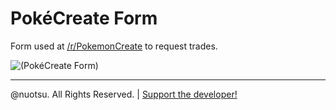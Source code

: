 # PokéCreate Form
Form used at [/r/PokemonCreate](https://www.reddit.com/r/PokemonCreate/) to request trades.

![(PokéCreate Form)](https://i.imgur.com/9RlkcDl.png)

---

@nuotsu. All Rights Reserved. | [Support the developer!](https://paypal.me/nuotsu)